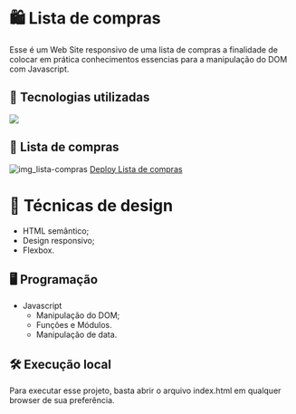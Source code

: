 # 🛍️ Lista de compras
Esse é um Web Site responsivo de uma lista de compras a finalidade de colocar em prática conhecimentos essencias para a manipulação do DOM com Javascript.


## 🚀 Tecnologias utilizadas
<div align="left">
    <a href="https://skillicons.dev">
        <img src="https://skillicons.dev/icons?i=html,css,js"/>
    </a>
</div>

## 🛒 Lista de compras 
![img_lista-compras](https://github.com/user-attachments/assets/a0e9c94c-3966-4280-812f-aa90f6ca1189)
[Deploy Lista de compras](https://arthurscarpin.github.io/lista-compras/)

# 🍉 Técnicas de design
- HTML semântico;
- Design responsivo;
- Flexbox.

## 🖥️ Programação
- Javascript
  - Manipulação do DOM;
  - Funções e Módulos.
  - Manipulação de data.

## 🛠️ Execução local
Para executar esse projeto, basta abrir o arquivo index.html em qualquer browser de sua preferência.
